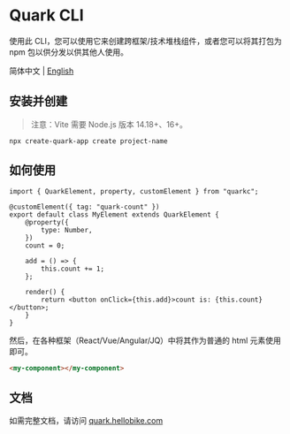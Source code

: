 # Quark CLI

使用此 CLI，您可以使用它来创建跨框架/技术堆栈组件，或者您可以将其打包为 npm 包以供分发以供其他人使用。

简体中文 | [English](./README.en-US.md)

## 安装并创建

> 注意：Vite 需要 Node.js 版本 14.18+、16+。

```
npx create-quark-app create project-name
```

## 如何使用

```tsx
import { QuarkElement, property, customElement } from "quarkc";

@customElement({ tag: "quark-count" })
export default class MyElement extends QuarkElement {
	@property({
		type: Number,
	})
	count = 0;

	add = () => {
		this.count += 1;
	};

	render() {
		return <button onClick={this.add}>count is: {this.count}</button>;
	}
}
```

然后，在各种框架（React/Vue/Angular/JQ）中将其作为普通的 html 元素使用即可。

```html
<my-component></my-component>
```

## 文档

如需完整文档，请访问 [quark.hellobike.com](https://quark.hellobike.com)
